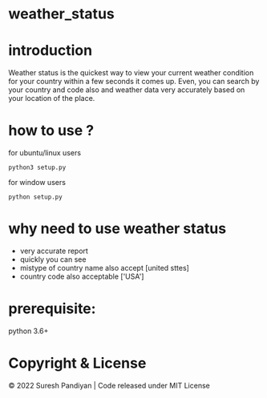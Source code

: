 # weather_status

# introduction
Weather status is the quickest way to view your current weather condition for your country within a few seconds it comes up. 
Even, you can search by your country and code also and weather data very accurately based on your location of the place. 

# how to use ?

for ubuntu/linux users
```
python3 setup.py 
```
for window users
```
python setup.py 
```

# why need to use weather status
- very accurate report
- quickly you can see
- mistype of country name also accept [united sttes]
- country code also acceptable ['USA']

# prerequisite:
python 3.6+

# Copyright & License
© 2022 Suresh Pandiyan | 
Code released under MIT License

